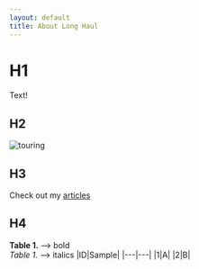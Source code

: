 ```yaml
---
layout: default
title: About Long Haul
---
```


# H1
Text! 
## H2
![touring](assets/img/touring.jpg)
## H3
Check out my [articles](articles.md)
## H4
**Table 1.** --> bold \
*Table 1.* --> italics
|ID|Sample|
|---|---|
|1|A|
|2|B|
